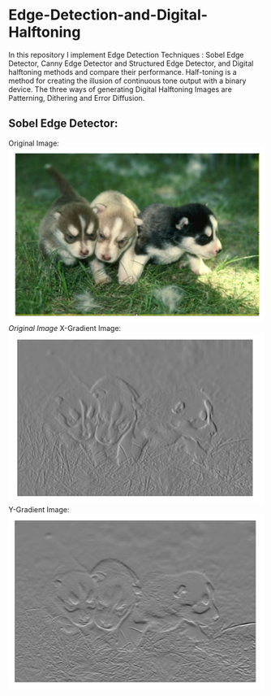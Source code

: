 # Edge-Detection-and-Digital-Halftoning

In this repository I implement Edge Detection Techniques : Sobel Edge Detector, Canny Edge Detector and Structured Edge Detector, and Digital halftoning methods and compare their performance. Half-toning is a method for creating the illusion of continuous tone output with a binary device. The three ways of generating Digital Halftoning Images are Patterning, Dithering and Error Diffusion.

## Sobel Edge Detector:

Original Image:
<img src="images/Original Image.png"/>
<em>Original Image</em>
X-Gradient Image:
<img src="images/X-gradient.png"/>
Y-Gradient Image:
<img src="images/Y-gradient.png"/>



